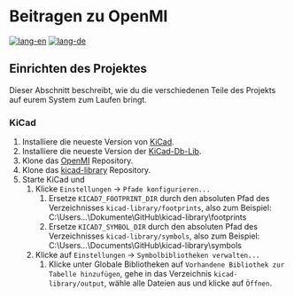 # Beitragen zu OpenMI

[![lang-en](https://img.shields.io/badge/lang-en-inactive?style=for-the-badge)](CONTRIBUTING.md)
[![lang-de](https://img.shields.io/badge/lang-de-informational?style=for-the-badge)](CONTRIBUTING.de.md)

## Einrichten des Projektes

Dieser Abschnitt beschreibt, wie du die verschiedenen Teile des Projekts auf eurem System zum Laufen bringt.

### KiCad

1. Installiere die neueste Version von [KiCad](https://www.kicad.org/).
2. Installiere die neueste Version der [KiCad-Db-Lib](https://github.com/Projektanker/kicad-db-lib/releases).
3. Klone das [OpenMI]((https://github.com/OpenCleanEnergy/OpenMI.git)) Repository.
4. Klone das [kicad-library](https://github.com/OpenCleanEnergy/kicad-library) Repository.
5. Starte KiCad und
   1. Klicke `Einstellungen` -> `Pfade konfigurieren...`
      1. Ersetze `KICAD7_FOOTPRINT_DIR` durch den absoluten Pfad des Verzeichnisses `kicad-library/footprints`, also zum Beispiel: C:\Users\...\Dokumente\GitHub\kicad-library\footprints
      2. Ersetze `KICAD7_SYMBOL_DIR` durch den absoluten Pfad des Verzeichnisses `kicad-library/symbols`, also zum Beispiel: C:\Users\...\Documents\GitHub\kicad-library\symbols
   2. Klicke auf `Einstellungen` -> `Symbolbibliotheken verwalten...`
      1. Klicke unter Globale Bibliotheken auf `Vorhandene Bibliothek zur Tabelle hinzufügen`, gehe in das Verzeichnis `kicad-library/output`, wähle alle Dateien aus und klicke auf `Öffnen`.